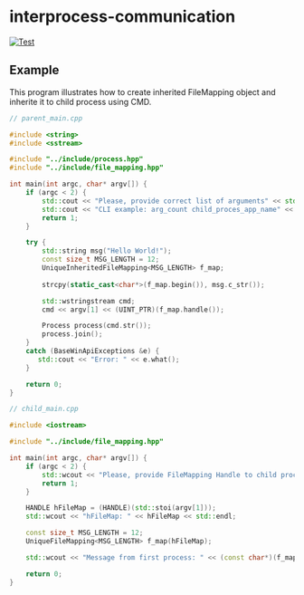 # interprocess-communication

[![Test](https://github.com/abdulla-ashurov/interprocess-communication/actions/workflows/test.yml/badge.svg?branch=main)](https://github.com/abdulla-ashurov/interprocess-communication/actions/workflows/test.yml)

## Example

This program illustrates how to create inherited FileMapping object and inherite it to child process using CMD.

```cpp
// parent_main.cpp

#include <string>
#include <sstream>

#include "../include/process.hpp"
#include "../include/file_mapping.hpp"

int main(int argc, char* argv[]) {
    if (argc < 2) {
        std::cout << "Please, provide correct list of arguments" << std::endl;
        std::cout << "CLI example: arg_count child_proces_app_name" << std::endl;
        return 1;
    }

    try {
        std::string msg("Hello World!");
        const size_t MSG_LENGTH = 12;
        UniqueInheritedFileMapping<MSG_LENGTH> f_map;
        
        strcpy(static_cast<char*>(f_map.begin()), msg.c_str());

        std::wstringstream cmd;
        cmd << argv[1] << (UINT_PTR)(f_map.handle());

        Process process(cmd.str());
        process.join();
    }
    catch (BaseWinApiExceptions &e) {
       std::cout << "Error: " << e.what();
    }

    return 0;
}
```

```cpp
// child_main.cpp

#include <iostream>

#include "../include/file_mapping.hpp"

int main(int argc, char* argv[]) {
    if (argc < 2) {
        std::wcout << "Please, provide FileMapping Handle to child process using CLI\n";
        return 1;
    }

    HANDLE hFileMap = (HANDLE)(std::stoi(argv[1]));
    std::wcout << "hFileMap: " << hFileMap << std::endl;

    const size_t MSG_LENGTH = 12;
    UniqueFileMapping<MSG_LENGTH> f_map(hFileMap);

    std::wcout << "Message from first process: " << (const char*)(f_map.begin());

    return 0;
}
```
